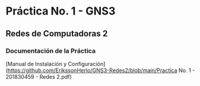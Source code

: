 # Práctica No. 1 - GNS3
## Redes de Computadoras 2

### Documentación de la Práctica
[Manual de Instalación y Configuración](https://github.com/ErikssonHerlo/GNS3-Redes2/blob/main/Practica No. 1 - 201830459 - Redes 2.pdf)